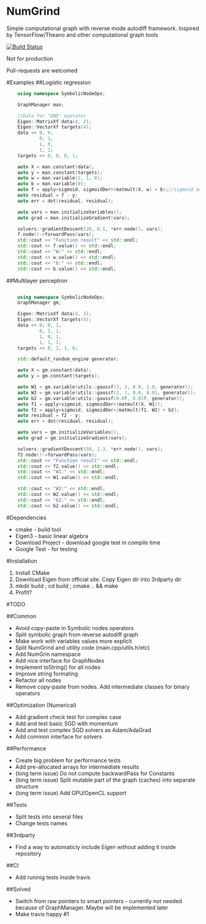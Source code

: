# NumGrind
Simple computational graph with reverse mode autodiff framework. Inspired by TensorFlow/Theano and other computational graph tools

[![Build Status](https://travis-ci.org/Daiver/NumGrind.svg?branch=master)](https://travis-ci.org/Daiver/NumGrind)

Not for production

Pull-requests are welcomed

#Examples
##Logistic regression

```cpp
    using namespace SymbolicNodeOps;

    GraphManager man; 

    //Data for "AND" operator
    Eigen::MatrixXf data(4, 2);
    Eigen::VectorXf targets(4);
    data << 0, 0,
            0, 1,
            1, 0,
            1, 1;
    targets << 0, 0, 0, 1;

    auto X = man.constant(data);   
    auto y = man.constant(targets);
    auto w = man.variable(2, 1, 0);
    auto b = man.variable(0);
    auto f = apply<sigmoid, sigmoidDer>(matmult(X, w) + b);//sigmoid and sigmoidDer are simple float (float) functions
    auto residual = f - y;
    auto err = dot(residual, residual);

    auto vars = man.initializeVariables();
    auto grad = man.initializeGradient(vars);

	solvers::gradientDescent(20, 0.1, *err.node(), vars);
    f.node()->forwardPass(vars);
    std::cout << "Function result" << std::endl;
    std::cout << f.value() << std::endl;
    std::cout << "W:" << std::endl;
    std::cout << w.value() << std::endl;
    std::cout << "b:" << std::endl;
    std::cout << b.value() << std::endl;

```

##Multilayer perceptron
```cpp

	using namespace SymbolicNodeOps;
    GraphManager gm;

    Eigen::MatrixXf data(4, 3);
    Eigen::VectorXf targets(4);
    data << 0, 0, 1,
            0, 1, 1,
            1, 0, 1,
            1, 1, 1;
    targets << 0, 1, 1, 0;

    std::default_random_engine generator;

    auto X = gm.constant(data);
    auto y = gm.constant(targets);

    auto W1 = gm.variable(utils::gaussf(3, 2, 0.0, 1.0, generator));
    auto W2 = gm.variable(utils::gaussf(2, 1, 0.0, 0.01, generator));
    auto b2 = gm.variable(utils::gaussf(0.0f, 0.01f, generator));
    auto f1 = apply<sigmoid, sigmoidDer>(matmult(X, W1));
    auto f2 = apply<sigmoid, sigmoidDer>(matmult(f1, W2) + b2);
    auto residual = f2 - y;
    auto err = dot(residual, residual);

    auto vars = gm.initializeVariables();
    auto grad = gm.initializeGradient(vars);

    solvers::gradientDescent(50, 1.3, *err.node(), vars);
    f2.node()->forwardPass(vars);
    std::cout << "Function result" << std::endl;
    std::cout << f2.value() << std::endl;
    std::cout << "W1:" << std::endl;
    std::cout << W1.value() << std::endl;

    std::cout << "W2:" << std::endl;
    std::cout << W2.value() << std::endl;
    std::cout << "b2:" << std::endl;
    std::cout << b2.value() << std::endl;

```

#Dependencies
 - cmake - build tool
 - Eigen3 - basic linear algebra
 - Download Project - download google test in compile time
 - Google Test - for testing

#Installation
1. Install CMake
2. Download Eigen from official site. Copy Eigen dir into 3rdparty dir
3. mkdir build ; cd build ; cmake .. && make
4. Profit?

#TODO

##Common
 - Avoid copy-paste in Symbolic nodes operators
 - Split symbolic graph from reverse autodiff graph
 - Make work with variables values more explicit
 - Split NumGrind and utility code (main.cpp/utils.h/etc)
 - Add NumGrin namespace
 - Add nice interface for GraphNodes
 - Implement toString() for all nodes
 - Improve string formating
 - Refactor all nodes
 - Remove copy-paste from nodes. Add intermediate classes for binary operators

##Optimization (Numerical)
 - Add gradient check test for complex case
 - Add and test basic SGD with momentum
 - Add and test complex SGD solvers as Adam/AdaGrad
 - Add common interface for solvers

##Performance
 - Create big problem for performance tests
 - Add pre-allocated arrays for intermediate results
 - (long term issue) Do not compute backwardPass for Constants
 - (long term issue) Split mutable part of the graph (caches) into separate structure
 - (long term issue) Add GPU/OpenCL support

##Tests
 - Split tests into several files
 - Change tests names

##3rdparty
 - Find a way to automaticly include Eigen without adding it inside repository

##CI
 - Add runinig tests inside travis

##Solved
 - Switch from raw pointers to smart pointers - currently not needed because of GraphManager. Maybe will be implemented later
 - Make travis happy #1
